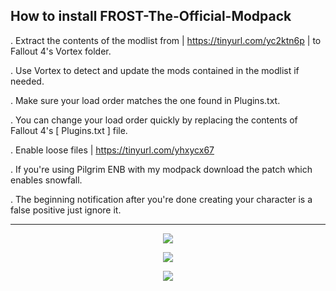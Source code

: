 ## How to install FROST-The-Official-Modpack 

. Extract the contents of the modlist from | https://tinyurl.com/yc2ktn6p | to Fallout 4's Vortex folder.

. Use Vortex to detect and update the mods contained in the modlist if needed.

. Make sure your load order matches the one found in Plugins.txt.

. You can change your load order quickly by replacing the contents of Fallout 4's [ Plugins.txt ] file.

. Enable loose files | https://tinyurl.com/yhxycx67

. If you're using Pilgrim ENB with my modpack download the patch which enables snowfall.

. The beginning notification after you're done creating your character is a false positive just ignore it.

-----

<p align="center">
	<img src="https://i.postimg.cc/wMh0fB4L/1.png/" />
<p align="center">
	<img src="https://i.postimg.cc/x87JdpkB/2.png" />
<p align="center">
	<img src="https://i.postimg.cc/XJYpk6dT/3.png" />
